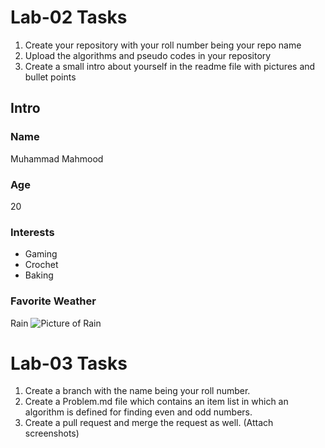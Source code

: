 # Lab-02 Tasks
1. Create your repository with your roll number being your repo name
2. Upload the algorithms and pseudo codes in your repository
3. Create a small intro about yourself in the readme file with pictures and bullet points

## Intro
### Name
Muhammad Mahmood
### Age
20
### Interests
- Gaming
- Crochet
- Baking
### Favorite Weather
Rain
![Picture of Rain](https://media.istockphoto.com/id/1757967583/photo/rain-on-umbrella-background-weather-forecast-and-environment-concept.jpg?s=1024x1024&w=is&k=20&c=r_L9wwpVLVrP7nFg8yU3aPAPZE6Wl5HOxYJyAJRgA24=)

# Lab-03 Tasks
1. Create a branch with the name being your roll number.
2. Create a Problem.md file which contains an item list in which an algorithm is defined for finding even
and odd numbers.
3. Create a pull request and merge the request as well. (Attach screenshots)
